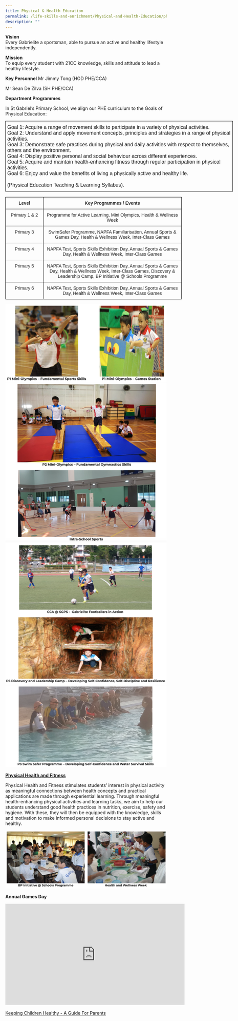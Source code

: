 ```yaml
---
title: Physical & Health Education
permalink: /life-skills-and-enrichment/Physical-and-Health-Education/physical-health-and-education/
description: ""
---
```

**Vision**   
Every Gabrielite a sportsman, able to pursue an active and healthy lifestyle independently.

**Mission**    
To equip every student with 21CC knowledge, skills and attitude to lead a healthy lifestyle.

**Key Personnel**
Mr Jimmy Tong (HOD PHE/CCA)
    
Mr Sean De Zilva (SH PHE/CCA)


**Department Programmes**

In St Gabriel’s Primary School, we align our PHE curriculum to the Goals of Physical Education:

<style type="text/css">
.tg  {border-collapse:collapse;border-spacing:0;margin:0px auto;}
.tg td{border-color:black;border-style:solid;border-width:1px;font-family:Arial, sans-serif;font-size:14px;
  overflow:hidden;padding:10px 5px;word-break:normal;}
.tg th{border-color:black;border-style:solid;border-width:1px;font-family:Arial, sans-serif;font-size:14px;
  font-weight:normal;overflow:hidden;padding:10px 5px;word-break:normal;}
.tg .tg-x5q1{font-size:16px;text-align:left;vertical-align:top}
</style>
<table class="tg" style="undefined;table-layout: fixed; width: 711px">
<colgroup>
<col style="width: 711px">
</colgroup>
<tbody>
  <tr>
    <td class="tg-x5q1"><span style="font-weight:400;font-style:normal">Goal 1: Acquire a range of movement skills to participate in a variety of physical activities.</span><br><span style="font-weight:400;font-style:normal">Goal 2: Understand and apply movement concepts, principles and strategies in a range of physical </span>activities.<br><span style="font-weight:400;font-style:normal">Goal 3: Demonstrate safe practices during physical and daily activities with respect to themselves, </span>others and the environment.<br><span style="font-weight:400;font-style:normal">Goal 4: Display positive personal and social behaviour across different experiences.</span><br><span style="font-weight:400;font-style:normal">Goal 5: Acquire and maintain health-enhancing fitness through regular participation in physical </span>activities.<br><span style="font-weight:400;font-style:normal">Goal 6: Enjoy and value the benefits of living a physically active and healthy life.</span><br><br><span style="font-weight:400;font-style:normal">(Physical Education Teaching &amp; Learning Syllabus).</span></td>
  </tr>
</tbody>
</table>

<br>

<style type="text/css">
.tg  {border-collapse:collapse;border-spacing:0;margin:0px auto;}
.tg td{border-color:black;border-style:solid;border-width:1px;font-family:Arial, sans-serif;font-size:14px;
  overflow:hidden;padding:10px 5px;word-break:normal;}
.tg th{border-color:black;border-style:solid;border-width:1px;font-family:Arial, sans-serif;font-size:14px;
  font-weight:normal;overflow:hidden;padding:10px 5px;word-break:normal;}
.tg .tg-s2rg{color:#222;font-weight:bold;text-align:center;vertical-align:top}
.tg .tg-vo25{color:#222;text-align:center;vertical-align:top}
</style>
<table class="tg" style="undefined;table-layout: fixed; width: 551px">
<colgroup>
<col style="width: 118px">
<col style="width: 433px">
</colgroup>
<tbody>
  <tr>
    <td class="tg-s2rg">Level</td>
    <td class="tg-s2rg">Key Programmes / Events</td>
  </tr>
  <tr>
    <td class="tg-vo25">Primary 1 &amp; 2</td>
    <td class="tg-vo25">Programme for Active Learning, Mini Olympics, Health &amp; Wellness Week</td>
  </tr>
  <tr>
    <td class="tg-vo25">Primary 3</td>
    <td class="tg-vo25">SwimSafer Programme, NAPFA Familiarisation, Annual Sports &amp; Games Day, Health &amp; Wellness Week, Inter-Class Games</td>
  </tr>
  <tr>
    <td class="tg-vo25">Primary 4</td>
    <td class="tg-vo25">NAPFA Test, Sports Skills Exhibition Day, Annual Sports &amp; Games Day, Health &amp; Wellness Week, Inter-Class Games</td>
  </tr>
  <tr>
    <td class="tg-vo25">Primary 5</td>
    <td class="tg-vo25">NAPFA Test, Sports Skills Exhibition Day, Annual Sports &amp; Games Day, Health &amp; Wellness Week, Inter-Class Games, Discovery &amp; Leadership Camp, BP Initiative @ Schools Programme</td>
  </tr>
  <tr>
    <td class="tg-vo25">Primary 6</td>
    <td class="tg-vo25">NAPFA Test, Sports Skills Exhibition Day, Annual Sports &amp; Games Day, Health &amp; Wellness Week, Inter-Class Games</td>
  </tr>
</tbody>
</table>

![](/images/phe1.png)
![](/images/phe2.png)
![](/images/phe3.png)
![](/images/phe4.png)


**<u>Physical Health and Fitness</u>**

Physical Health and Fitness stimulates students’ interest in physical activity as meaningful connections between health concepts and practical applications are made through experiential learning. Through meaningful health-enhancing physical activities and learning tasks, we aim to help our students understand good health practices in nutrition, exercise, safety and hygiene. With these, they will then be equipped with the knowledge, skills and motivation to make informed personal decisions to stay active and healthy.

![](/images/phe5.png)


**Annual Games Day**

<center><iframe width="560" height="315" src="https://www.youtube.com/embed/0dqcRUZxzjE" title="Annual Games Day" frameborder="0" allow="accelerometer; autoplay; clipboard-write; encrypted-media; gyroscope; picture-in-picture" allowfullscreen></iframe></center>

[Keeping Children Healthy - A Guide For Parents](/files/Parents%20Newsletter%20Edition%201.pdf)